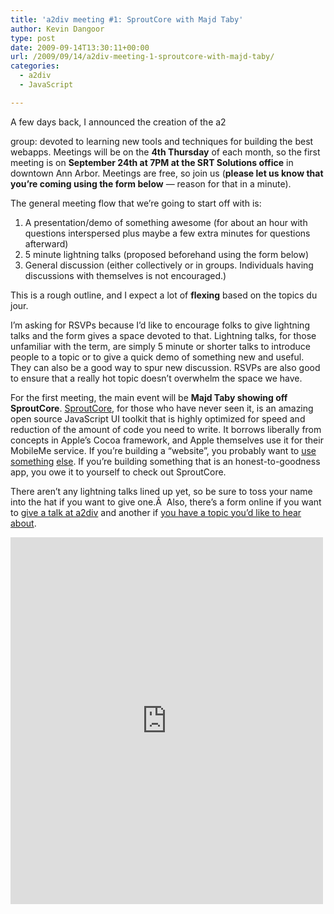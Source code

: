 ```yaml
---
title: 'a2div meeting #1: SproutCore with Majd Taby'
author: Kevin Dangoor
type: post
date: 2009-09-14T13:30:11+00:00
url: /2009/09/14/a2div-meeting-1-sproutcore-with-majd-taby/
categories:
  - a2div
  - JavaScript

---
```

A few days back, I announced the creation of the a2 <div> group: devoted to learning new tools and techniques for building the best webapps. Meetings will be on the **4th Thursday** of each month, so the first meeting is on **September 24th at 7PM at the SRT Solutions office** in downtown Ann Arbor. Meetings are free, so join us (**please let us know that you&#8217;re coming using the form below** &#8212; reason for that in a minute).

The general meeting flow that we&#8217;re going to start off with is:

  1. A presentation/demo of something awesome (for about an hour with questions interspersed plus maybe a few extra minutes for questions afterward)
  2. 5 minute lightning talks (proposed beforehand using the form below)
  3. General discussion (either collectively or in groups. Individuals having discussions with themselves is not encouraged.)

This is a rough outline, and I expect a lot of **flexing** based on the topics du jour.

I&#8217;m asking for RSVPs because I&#8217;d like to encourage folks to give lightning talks and the form gives a space devoted to that. Lightning talks, for those unfamiliar with the term, are simply 5 minute or shorter talks to introduce people to a topic or to give a quick demo of something new and useful. They can also be a good way to spur new discussion. RSVPs are also good to ensure that a really hot topic doesn&#8217;t overwhelm the space we have.

For the first meeting, the main event will be **Majd Taby showing off SproutCore**. [SproutCore][1], for those who have never seen it, is an amazing open source JavaScript UI toolkit that is highly optimized for speed and reduction of the amount of code you need to write. It borrows liberally from concepts in Apple&#8217;s Cocoa framework, and Apple themselves use it for their MobileMe service. If you&#8217;re building a &#8220;website&#8221;, you probably want to [use][2] [something][3] [else][4]. If you&#8217;re building something that is an honest-to-goodness app, you owe it to yourself to check out SproutCore.

There aren&#8217;t any lightning talks lined up yet, so be sure to toss your name into the hat if you want to give one.Â  Also, there&#8217;s a form online if you want to [give a talk at a2div][5] and another if [you have a topic you&#8217;d like to hear about][6].

<div>
  <iframe src="http://spreadsheets.google.com/embeddedform?key=0AsexK1zFxKTBdHJlUmx1cy1uZlJ2cjNLUWxYUEI0N0E" width="500" height="587" frameborder="0" marginheight="0" marginwidth="0">Loading&#8230;</iframe>
</div>

 [1]: http://www.sproutcore.com/
 [2]: http://jquery.com/
 [3]: http://dojotoolkit.org/
 [4]: http://prototypejs.org/
 [5]: http://spreadsheets.google.com/viewform?formkey=dGxsdldwUUdkb1pnV20zQVhGT0JOS0E6MA..
 [6]: http://spreadsheets.google.com/viewform?formkey=dDJ4dWJOWi1Rek1ZV1JZNEN5UTBMVHc6MA..